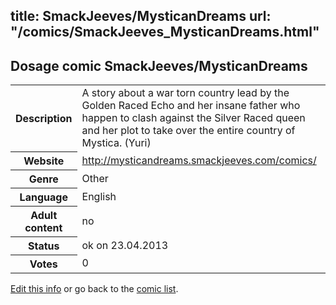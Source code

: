 title: SmackJeeves/MysticanDreams
url: "/comics/SmackJeeves_MysticanDreams.html"
---
Dosage comic SmackJeeves/MysticanDreams
-----------------------------------------

<table class="comicinfo">
<tr>
<th>Description</th><td>A story about a war torn country lead by the Golden Raced Echo and her insane father who happen to clash against the Silver Raced queen and her plot to take over the entire country of Mystica. (Yuri)</td>
</tr>
<tr>
<th>Website</th><td><a href="http://mysticandreams.smackjeeves.com/comics/">http://mysticandreams.smackjeeves.com/comics/</a></td>
</tr>
<tr>
<th>Genre</th><td>Other</td>
</tr>
<tr>
<th>Language</th><td>English</td>
</tr>
<tr>
<th>Adult content</th><td>no</td>
</tr>
<tr>
<th>Status</th><td>ok on 23.04.2013</td>
</tr>
<tr>
<th>Votes</th><td>0</div></td>
</tr>
</table>

[Edit this info](/comics/SmackJeeves_MysticanDreams_edit.html) or go back to the [comic list](../comic-index.html).
